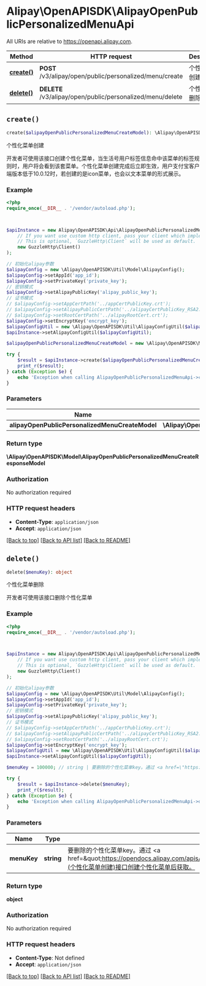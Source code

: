 # Alipay\OpenAPISDK\AlipayOpenPublicPersonalizedMenuApi

All URIs are relative to https://openapi.alipay.com.

Method | HTTP request | Description
------------- | ------------- | -------------
[**create()**](AlipayOpenPublicPersonalizedMenuApi.md#create) | **POST** /v3/alipay/open/public/personalized/menu/create | 个性化菜单创建
[**delete()**](AlipayOpenPublicPersonalizedMenuApi.md#delete) | **DELETE** /v3/alipay/open/public/personalized/menu/delete | 个性化菜单删除


## `create()`

```php
create($alipayOpenPublicPersonalizedMenuCreateModel): \Alipay\OpenAPISDK\Model\AlipayOpenPublicPersonalizedMenuCreateResponseModel
```

个性化菜单创建

开发者可使用该接口创建个性化菜单，当生活号用户标签信息命中该菜单的标签规则时，用户将会看到该套菜单。个性化菜单创建完成后立即生效，用户支付宝客户端版本低于10.0.12时，若创建的是icon菜单，也会以文本菜单的形式展示。

### Example

```php
<?php
require_once(__DIR__ . '/vendor/autoload.php');



$apiInstance = new Alipay\OpenAPISDK\Api\AlipayOpenPublicPersonalizedMenuApi(
    // If you want use custom http client, pass your client which implements `GuzzleHttp\ClientInterface`.
    // This is optional, `GuzzleHttp\Client` will be used as default.
    new GuzzleHttp\Client()
);

// 初始化alipay参数
$alipayConfig = new \Alipay\OpenAPISDK\Util\Model\AlipayConfig();
$alipayConfig->setAppId('app_id');
$alipayConfig->setPrivateKey('private_key');
// 密钥模式
$alipayConfig->setAlipayPublicKey('alipay_public_key');
// 证书模式
// $alipayConfig->setAppCertPath('../appCertPublicKey.crt');
// $alipayConfig->setAlipayPublicCertPath('../alipayCertPublicKey_RSA2.crt');
// $alipayConfig->setRootCertPath('../alipayRootCert.crt');
$alipayConfig->setEncryptKey('encrypt_key');
$alipayConfigUtil = new \Alipay\OpenAPISDK\Util\AlipayConfigUtil($alipayConfig);
$apiInstance->setAlipayConfigUtil($alipayConfigUtil);

$alipayOpenPublicPersonalizedMenuCreateModel = new \Alipay\OpenAPISDK\Model\AlipayOpenPublicPersonalizedMenuCreateModel(); // \Alipay\OpenAPISDK\Model\AlipayOpenPublicPersonalizedMenuCreateModel

try {
    $result = $apiInstance->create($alipayOpenPublicPersonalizedMenuCreateModel);
    print_r($result);
} catch (Exception $e) {
    echo 'Exception when calling AlipayOpenPublicPersonalizedMenuApi->create: ', $e->getMessage(), PHP_EOL;
}
```

### Parameters

Name | Type | Description  | Notes
------------- | ------------- | ------------- | -------------
 **alipayOpenPublicPersonalizedMenuCreateModel** | **\Alipay\OpenAPISDK\Model\AlipayOpenPublicPersonalizedMenuCreateModel**|  | [optional]

### Return type

**\Alipay\OpenAPISDK\Model\AlipayOpenPublicPersonalizedMenuCreateResponseModel**

### Authorization

No authorization required

### HTTP request headers

- **Content-Type**: `application/json`
- **Accept**: `application/json`

[[Back to top]](#) [[Back to API list]](../../README.md#api-endpoints)
[[Back to README]](../../README.md)

## `delete()`

```php
delete($menuKey): object
```

个性化菜单删除

开发者可使用该接口删除个性化菜单

### Example

```php
<?php
require_once(__DIR__ . '/vendor/autoload.php');



$apiInstance = new Alipay\OpenAPISDK\Api\AlipayOpenPublicPersonalizedMenuApi(
    // If you want use custom http client, pass your client which implements `GuzzleHttp\ClientInterface`.
    // This is optional, `GuzzleHttp\Client` will be used as default.
    new GuzzleHttp\Client()
);

// 初始化alipay参数
$alipayConfig = new \Alipay\OpenAPISDK\Util\Model\AlipayConfig();
$alipayConfig->setAppId('app_id');
$alipayConfig->setPrivateKey('private_key');
// 密钥模式
$alipayConfig->setAlipayPublicKey('alipay_public_key');
// 证书模式
// $alipayConfig->setAppCertPath('../appCertPublicKey.crt');
// $alipayConfig->setAlipayPublicCertPath('../alipayCertPublicKey_RSA2.crt');
// $alipayConfig->setRootCertPath('../alipayRootCert.crt');
$alipayConfig->setEncryptKey('encrypt_key');
$alipayConfigUtil = new \Alipay\OpenAPISDK\Util\AlipayConfigUtil($alipayConfig);
$apiInstance->setAlipayConfigUtil($alipayConfigUtil);

$menuKey = 100000; // string | 要删除的个性化菜单key。通过 <a href=\"https://opendocs.alipay.com/apis/api_6/alipay.open.public.personalized.menu.create\">alipay.open.public.personalized.menu.create</a>(个性化菜单创建)接口创建个性化菜单后获取。

try {
    $result = $apiInstance->delete($menuKey);
    print_r($result);
} catch (Exception $e) {
    echo 'Exception when calling AlipayOpenPublicPersonalizedMenuApi->delete: ', $e->getMessage(), PHP_EOL;
}
```

### Parameters

Name | Type | Description  | Notes
------------- | ------------- | ------------- | -------------
 **menuKey** | **string**| 要删除的个性化菜单key。通过 &lt;a href&#x3D;\&quot;https://opendocs.alipay.com/apis/api_6/alipay.open.public.personalized.menu.create\&quot;&gt;alipay.open.public.personalized.menu.create&lt;/a&gt;(个性化菜单创建)接口创建个性化菜单后获取。 | [optional]

### Return type

**object**

### Authorization

No authorization required

### HTTP request headers

- **Content-Type**: Not defined
- **Accept**: `application/json`

[[Back to top]](#) [[Back to API list]](../../README.md#api-endpoints)
[[Back to README]](../../README.md)
